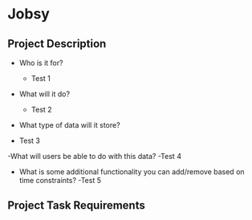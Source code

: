 # Jobsy

## Project Description
- Who is it for?
  - Test 1

- What will it do? 
  - Test 2
 
 - What type of data will it store?
  - Test 3
  
 -What will users be able to do with this data?
  -Test 4
  
 - What is some additional functionality you can add/remove based on time constraints?
  -Test 5


## Project Task Requirements
